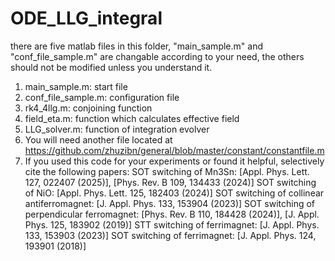 # ODE_LLG_integral
there are five matlab files in this folder, "main_sample.m" and "conf_file_sample.m" are changable according to your need, the others should not be modified unless you understand it.
1. main_sample.m: start file
2. conf_file_sample.m: configuration file
3. rk4_4llg.m: conjoining function
4. field_eta.m: function which calculates effective field
5. LLG_solver.m: function of integration evolver
6. You will need another file located at https://github.com/zhuzibn/general/blob/master/constant/constantfile.m
7. If you used this code for your experiments or found it helpful, selectively cite the following papers:
SOT switching of Mn3Sn: [Appl. Phys. Lett. 127, 022407 (2025)], [Phys. Rev. B 109, 134433 (2024)]
SOT switching of NiO: [Appl. Phys. Lett. 125, 182403 (2024)]
SOT switching of collinear antiferromagnet: [J. Appl. Phys. 133, 153904 (2023)]
SOT switching of perpendicular ferromagnet: [Phys. Rev. B 110, 184428 (2024)], [J. Appl. Phys. 125, 183902 (2019)]
STT switching of ferrimagnet: [J. Appl. Phys. 133, 153903 (2023)]
SOT switching of ferrimagnet: [J. Appl. Phys. 124, 193901 (2018)]
